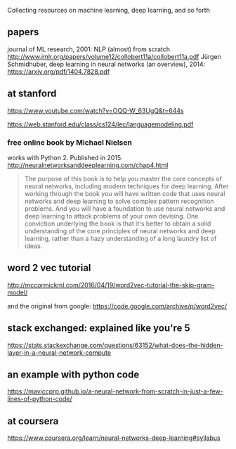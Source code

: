 Collecting resources on machine learning, deep learning, and so forth
## papers
journal of ML research, 2001: NLP (almost) from scratch http://www.jmlr.org/papers/volume12/collobert11a/collobert11a.pdf
Jürgen Schmidhuber, deep learning in neural networks (an overview), 2014: https://arxiv.org/pdf/1404.7828.pdf

## at stanford

https://www.youtube.com/watch?v=OQQ-W_63UgQ&t=644s

https://web.stanford.edu/class/cs124/lec/languagemodeling.pdf

### free online book by Michael Nielsen

works with Python 2. Published in 2015.
http://neuralnetworksanddeeplearning.com/chap4.html

> The purpose of this book is to help you master the core concepts of neural networks, including modern techniques for deep learning. After working through the book you will have written code that uses neural networks and deep learning to solve complex pattern recognition problems. And you will have a foundation to use neural networks and deep learning to attack problems of your own devising.
> One conviction underlying the book is that it's better to obtain a solid understanding of the core principles of neural networks and deep learning, rather than a hazy understanding of a long laundry list of ideas.

## word 2 vec tutorial

http://mccormickml.com/2016/04/19/word2vec-tutorial-the-skip-gram-model/

and the original from google: https://code.google.com/archive/p/word2vec/

## stack exchanged: explained like you're 5

https://stats.stackexchange.com/questions/63152/what-does-the-hidden-layer-in-a-neural-network-compute

## an example with python code

https://maviccprp.github.io/a-neural-network-from-scratch-in-just-a-few-lines-of-python-code/

## at coursera

https://www.coursera.org/learn/neural-networks-deep-learning#syllabus
